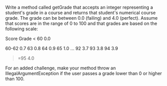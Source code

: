 Write a method called getGrade that accepts an integer representing a student's grade in a course and returns that student's numerical course grade. The grade can be between 0.0 (failing) and 4.0 (perfect). Assume that scores are in the range of 0 to 100 and that grades are based on the following scale:

Score	Grade
< 60	0.0

60-62	0.7
63	0.8
64	0.9
65	1.0
...	
92	3.7
93	3.8
94	3.9
>=95	4.0

For an added challenge, make your method throw an IllegalArgumentException if the user passes a grade lower than 0 or higher than 100.
